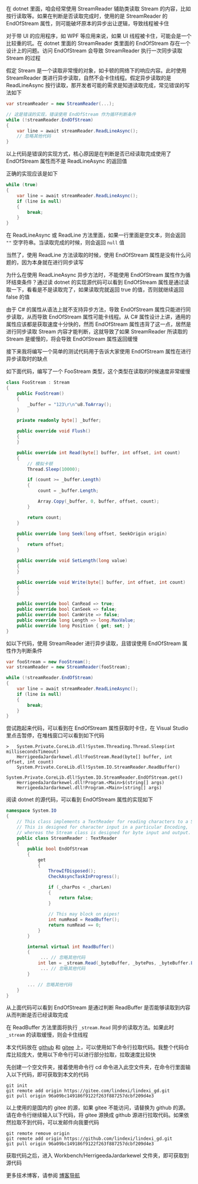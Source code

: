 在 dotnet 里面，咱会经常使用 StreamReader 辅助类读取 Stream 的内容，比如按行读取等。如果在判断是否读取完成时，使用的是 StreamReader 的 EndOfStream 属性，则可能破坏原本的异步出让逻辑，导致线程被卡住

<!--more-->


<!-- 发布 -->
<!-- 博客 -->

对于带 UI 的应用程序，如 WPF 等应用来说，如果 UI 线程被卡住，可能会是一个比较重的坑。在 dotnet 里面的 StreamReader 类里面的 EndOfStream 存在一个设计上的问题。访问 EndOfStream 会导致 StreamReader 执行一次同步读取 Stream 的过程

假定 Stream 是一个读取非常慢的对象，如卡顿的网络下的响应内容。此时使用 StreamReader 类进行异步读取，自然不会卡住线程。假定异步读取的是 ReadLineAsync 按行读取，那开发者可能的需求是知道读取完成，常见错误的写法如下

```csharp
var streamReader = new StreamReader(...);

// 这是错误的实现，错误使用 EndOfStream 作为循环判断条件
while (!streamReader.EndOfStream)
{
    var line = await streamReader.ReadLineAsync();
    // 忽略其他代码
}
```

以上代码是错误的实现方式，核心原因是在判断是否已经读取完成使用了 EndOfStream 属性而不是 ReadLineAsync 的返回值

正确的实现应该是如下

```csharp
while (true)
{
    var line = await streamReader.ReadLineAsync();
    if (line is null)
    {
        break;
    }
}
```

在 ReadLineAsync 或 ReadLine 方法里面，如果一行里面是空文本，则会返回 `""` 空字符串。当读取完成的时候，则会返回 `null` 值

<!-- - 警惕 StreamReader.EndOfStream 卡主线程，原因是如果还没完成，会执行一次同步读 ReadBuffer 导致卡顿。正确做法是 ReadLineAsync 判断 null 的值 -->

当然了，使用 ReadLine 方法读取的时候，使用 EndOfStream 属性是没有什么问题的，因为本身就在进行同步读写

为什么在使用 ReadLineAsync 异步方法时，不能使用 EndOfStream 属性作为循环结束条件？通过读 dotnet 的实现源代码可以看到 EndOfStream 属性是通过读取一下，看看是不是读取完了，如果读取完就返回 true 的值，否则就继续返回 false 的值

由于 C# 的属性从语法上就不支持异步方法，导致 EndOfStream 属性只能进行同步读取，从而导致 EndOfStream 属性可能卡线程。从 C# 属性设计上讲，通用的属性应该都是获取速度十分快的，然而 EndOfStream 属性违背了这一点，居然是进行同步读取 Stream 内容才能判断，这就导致了如果 StreamReader 所读取的 Stream 是缓慢的，将会导致 EndOfStream 属性返回缓慢

接下来我将编写一个简单的测试代码用于告诉大家使用 EndOfStream 属性在进行异步读取时的缺点

如下面代码，编写了一个 FooStream 类型，这个类型在读取的时候速度非常缓慢

```csharp
class FooStream : Stream
{
    public FooStream()
    {
        _buffer = "123\r\n"u8.ToArray();
    }

    private readonly byte[] _buffer;

    public override void Flush()
    {
    }

    public override int Read(byte[] buffer, int offset, int count)
    {
        // 模拟卡顿
        Thread.Sleep(10000);

        if (count >= _buffer.Length)
        {
            count = _buffer.Length;

            Array.Copy(_buffer, 0, buffer, offset, count);
        }

        return count;
    }

    public override long Seek(long offset, SeekOrigin origin)
    {
        return offset;
    }

    public override void SetLength(long value)
    {
    }

    public override void Write(byte[] buffer, int offset, int count)
    {
    }

    public override bool CanRead => true;
    public override bool CanSeek => false;
    public override bool CanWrite => false;
    public override long Length => long.MaxValue;
    public override long Position { get; set; }
}
```

如以下代码，使用 StreamReader 进行异步读取，且错误使用 EndOfStream 属性作为判断条件

```csharp
var fooStream = new FooStream();
var streamReader = new StreamReader(fooStream);

while (!streamReader.EndOfStream)
{
    var line = await streamReader.ReadLineAsync();
    if (line is null)
    {
        break;
    }
}
```

尝试跑起来代码，可以看到在 EndOfStream 属性获取时卡住，在 Visual Studio 里点击暂停，在堆栈窗口可以看到如下代码

```
> 	System.Private.CoreLib.dll!System.Threading.Thread.Sleep(int millisecondsTimeout)
	HerrigeedaJardarkewel.dll!FooStream.Read(byte[] buffer, int offset, int count)
 	System.Private.CoreLib.dll!System.IO.StreamReader.ReadBuffer()
 	System.Private.CoreLib.dll!System.IO.StreamReader.EndOfStream.get()
 	HerrigeedaJardarkewel.dll!Program.<Main>$(string[] args)
 	HerrigeedaJardarkewel.dll!Program.<Main>(string[] args)
```

阅读 dotnet 的源代码，可以看到 EndOfStream 属性的实现如下

```csharp
namespace System.IO
{
    // This class implements a TextReader for reading characters to a Stream.
    // This is designed for character input in a particular Encoding,
    // whereas the Stream class is designed for byte input and output.
    public class StreamReader : TextReader
    {
        public bool EndOfStream
        {
            get
            {
                ThrowIfDisposed();
                CheckAsyncTaskInProgress();

                if (_charPos < _charLen)
                {
                    return false;
                }

                // This may block on pipes!
                int numRead = ReadBuffer();
                return numRead == 0;
            }
        }

        internal virtual int ReadBuffer()
        {
        	 ... // 忽略其他代码
            int len = _stream.Read(_byteBuffer, _bytePos, _byteBuffer.Length - _bytePos);
             ... // 忽略其他代码
        }

        ... // 忽略其他代码
    }
}
```

从上面代码可以看到 EndOfStream 是通过判断 ReadBuffer 是否能够读取到内容从而判断是否已经读取完成

在 ReadBuffer 方法里面将执行 `_stream.Read` 同步的读取方法。如果此时 `_stream` 的读取缓慢，则会卡住线程

本文代码放在 [github](https://github.com/lindexi/lindexi_gd/tree/96a09bc149186f9122f263f887257dcbf209d4e3/Workbench/HerrigeedaJardarkewel) 和 [gitee](https://gitee.com/lindexi/lindexi_gd/tree/96a09bc149186f9122f263f887257dcbf209d4e3/Workbench/HerrigeedaJardarkewel) 上，可以使用如下命令行拉取代码。我整个代码仓库比较庞大，使用以下命令行可以进行部分拉取，拉取速度比较快

先创建一个空文件夹，接着使用命令行 cd 命令进入此空文件夹，在命令行里面输入以下代码，即可获取到本文的代码

```
git init
git remote add origin https://gitee.com/lindexi/lindexi_gd.git
git pull origin 96a09bc149186f9122f263f887257dcbf209d4e3
```

以上使用的是国内的 gitee 的源，如果 gitee 不能访问，请替换为 github 的源。请在命令行继续输入以下代码，将 gitee 源换成 github 源进行拉取代码。如果依然拉取不到代码，可以发邮件向我要代码

```
git remote remove origin
git remote add origin https://github.com/lindexi/lindexi_gd.git
git pull origin 96a09bc149186f9122f263f887257dcbf209d4e3
```

获取代码之后，进入 Workbench/HerrigeedaJardarkewel 文件夹，即可获取到源代码

更多技术博客，请参阅 [博客导航](https://blog.lindexi.com/post/%E5%8D%9A%E5%AE%A2%E5%AF%BC%E8%88%AA.html )
